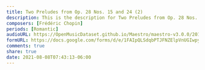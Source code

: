 ```yaml
---
title: Two Preludes from Op. 28 Nos. 15 and 24 (2)
description: This is the description for Two Preludes from Op. 28 Nos. 15 and 24 by Frédéric Chopin
composers: [Frédéric Chopin]
periods: [Romantic]
audioURL: https://OpenMusicDataset.github.io/Maestro/maestro-v3.0.0/2011/MIDI-Unprocessed_11_R1_2011_MID--AUDIO_R1-D4_11_Track11_wav.midi
formURL: https://docs.google.com/forms/d/e/1FAIpQLSdqbPTJFNZElpVnUGIwpy47ldUcz_8nVTCc4INb7YueR-FYng/viewform
comments: true
share: true
date: 2021-08-08T07:43:13-06:00
---
```

